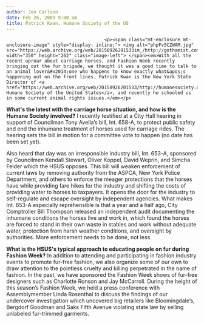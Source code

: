```yaml
---
author: Jen Carlson
date: Feb 26, 2009 9:00 am
title: Patrick Kwan, Humane Society of the US
---
```


	
										<p><span class="mt-enclosure mt-enclosure-image" style="display: inline;"> <img alt="phpFv5CZWAM.jpg" src="https://web.archive.org/web/20150926201533im_/http://gothamist.com/attachments/arts_jen/phpFv5CZWAM.jpg" width="350" height="262" class="image-left"> </span><em>With all the recent uproar about carriage horses, and Fashion Week recently bringing out the fur brigade, we thought it was a good time to talk to an animal lover&#x2014;one who happens to know exactly what&apos;s happening out on the front lines. Patrick Kwan is the New York State Director of <a href="https://web.archive.org/web/20150926201533/http://humanesociety.org/">the Humane Society of the United States</a>, and recently he schooled us in some current animal rights issues.</em></p>

<p><strong>What&apos;s the latest with the carriage horse situation, and how is the Humane Society involved?</strong> I recently testified at a City Hall hearing in support of Councilman Tony Avella&#x2019;s bill, Int. 658-A, to protect public safety and end the inhumane treatment of horses used for carriage rides. The hearing sets the bill in motion for a committee vote to happen (no date has been set yet).</p>

<p>Also heard that day was an irresponsible industry bill, Int. 653-A, sponsored by Councilmen Kendall Stewart, Oliver Koppel, David Weprin, and Simcha Felder which the HSUS opposes. This bill will weaken enforcement of current laws by removing authority from the ASPCA, New York Police Department, and others to enforce the meager protections that the horses have while providing fare hikes for the industry and shifting the costs of providing water to horses to taxpayers. It opens the door for the industry to self-regulate and escape oversight by independent agencies. What makes Int. 653-A especially reprehensible is that a year and a half ago, City Comptroller Bill Thompson released an independent audit documenting the inhumane conditions the horses live and work in, which found the horses are forced to stand in their own waste in stables and work without adequate water, protection from harsh weather conditions, and oversight by authorities. More enforcement needs to be done, not less.</p>

<p><strong>What is the HSUS&apos;s typical approach to educating people on fur during Fashion Week?</strong> In addition to attending and participating in fashion industry events to promote fur-free fashion, we also organize some of our own to draw attention to the pointless cruelty and killing perpetrated in the name of fashion. In the past, we have sponsored the Fashion Week shows of fur-free designers such as Charlotte Ronson and Jay McCarroll. During the height of this season&#x2019;s Fashion Week, we held a press conference with Assemblymember Linda Rosenthal to discuss the findings of our undercover investigation which uncovered big retailers like Bloomingdale&#x2019;s, Bergdorf Goodman and Saks Fifth Avenue violating state law by selling unlabeled fur-trimmed garments.</p>					
										
									
				